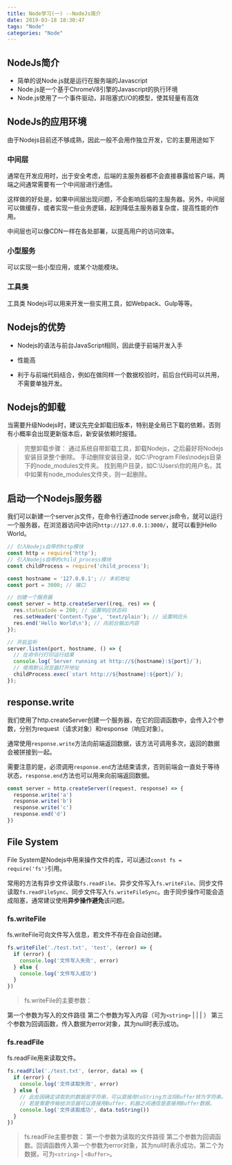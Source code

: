 ```yaml
---
title: Node学习(一) --NodeJs简介
date: 2019-03-18 18:30:47
tags: "Node"
categories: "Node"
---
```


## NodeJs简介

* 简单的说Node.js就是运行在服务端的Javascript
* Node.js是一个基于ChromeV8引擎的Javascript的执行环境
* Node.js使用了一个事件驱动，非阻塞式I/O的模型，使其轻量有高效

## NodeJs的应用环境

由于Nodejs目前还不够成熟，因此一般不会用作独立开发，它的主要用途如下

### 中间层

通常在开发应用时，出于安全考虑，后端的主服务器都不会直接暴露给客户端，两端之间通常需要有一个中间层进行通信。

这样做的好处是，如果中间层出现问题，不会影响后端的主服务器。另外，中间层可以做缓存，或者实现一些业务逻辑，起到降低主服务器复杂度，提高性能的作用。

中间层也可以像CDN一样在各处部署，以提高用户的访问效率。

### 小型服务

可以实现一些小型应用，或某个功能模块。

### 工具类

工具类 Nodejs可以用来开发一些实用工具，如Webpack、Gulp等等。

## Nodejs的优势

* Nodejs的语法与前台JavaScript相同，因此便于前端开发入手

* 性能高

* 利于与前端代码结合，例如在做同样一个数据校验时，前后台代码可以共用，不需要单独开发。

## Nodejs的卸载

当需要升级Nodejs时，建议先完全卸载旧版本，特别是全局已下载的依赖，否则有小概率会出现更新版本后，新安装依赖时报错。

> 完整卸载步骤：
通过系统自带卸载工具，卸载Nodejs，之后最好将Nodejs安装目录整个删除。
手动删除安装目录，如C:\Program Files\nodejs目录下的node_modules文件夹。
找到用户目录，如C:\Users\你的用户名，其中如果有node_modules文件夹，则一起删除。

## 启动一个Nodejs服务器

我们可以新建一个server.js文件，在命令行通过node server.js命令，就可以运行一个服务器，在浏览器访问中访问`http://127.0.0.1:3000/`，就可以看到Hello World。

```js
// 引入Nodejs自带的http模块
const http = require('http');
// 引入Nodejs自带的child_process模块
const childProcess = require('child_process');

const hostname = '127.0.0.1'; // 本机地址
const port = 3000; // 端口

// 创建一个服务器
const server = http.createServer((req, res) => {
  res.statusCode = 200; // 设置响应状态码
  res.setHeader('Content-Type', 'text/plain'); // 设置响应头
  res.end('Hello World\n'); // 向前台输出内容
});

// 开启监听
server.listen(port, hostname, () => {
  // 在命令行打印运行结果
  console.log(`Server running at http://${hostname}:${port}/`);
  // 使用默认浏览器打开地址
  childProcess.exec(`start http://${hostname}:${port}/`);
});

```

## response.write

我们使用了http.createServer创建一个服务器，在它的回调函数中，会传入2个参数，分别为request（请求对象）和response（响应对象）。

通常使用`response.write`方法向前端返回数据，该方法可调用多次，返回的数据会被拼接到一起。

需要注意的是，必须调用`response.end`方法结束请求，否则前端会一直处于等待状态，`response.end`方法也可以用来向前端返回数据。

```js
const server = http.createServer((request, response) => {
  response.write('a')
  response.write('b')
  response.write('c')
  response.end('d')
})
```

<!-- mode -->

## File System

File System是Nodejs中用来操作文件的库，可以通过`const fs = require('fs')`引用。

常用的方法有异步文件读取`fs.readFile`、异步文件写入`fs.writeFile`、同步文件读取`fs.readFileSync`、同步文件写入`fs.writeFileSync`。由于同步操作可能会造成阻塞，通常建议使用**异步操作避免**该问题。

### fs.writeFile

fs.writeFile可向文件写入信息，若文件不存在会自动创建。

```js
fs.writeFile('./test.txt', 'test', (error) => {
  if (error) {
    console.log('文件写入失败', error)
  } else {
    console.log('文件写入成功')
  }
})
```

> fs.writeFile的主要参数：

第一个参数为写入的文件路径
第二个参数为写入内容（可为`<string>` | <Buffer> | <TypedArray> | <DataView>）
第三个参数为回调函数，传入数据为error对象，其为null时表示成功。

### fs.readFile

fs.readFile用来读取文件。

```js
fs.readFile('./test.txt', (error, data) => {
  if (error) {
    console.log('文件读取失败', error)
  } else {
    // 此处因确定读取到的数据是字符串，可以直接用toString方法将Buffer转为字符串。
    // 若是需要传输给浏览器可以直接用Buffer，机器之间通信是直接用Buffer数据。
    console.log('文件读取成功', data.toString())
  }
})
```

> fs.readFile主要参数：
第一个参数为读取的文件路径
第二个参数为回调函数。回调函数传入第一个参数为error对象，其为null时表示成功，第二个为数据，可为`<string>` | `<Buffer>`。